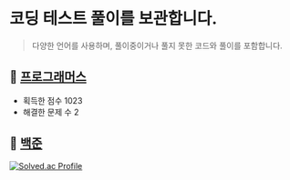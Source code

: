 
# 코딩 테스트 풀이를 보관합니다.

> 다양한 언어를 사용하며, 풀이중이거나 풀지 못한 코드와 풀이를 포함합니다. 




## 📌 [프로그래머스](https://programmers.co.kr/)
- 획득한 점수 1023
- 해결한 문제 수 2
 
## 📌 [백준](https://www.acmicpc.net/) 

 [![Solved.ac Profile](http://mazassumnida.wtf/api/v2/generate_badge?boj=norte0190)](https://solved.ac/norte0190)
 
 
 
